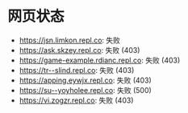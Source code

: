 # 网页状态
- https://jsn.limkon.repl.co: 失败
- https://ask.skzey.repl.co: 失败 (403)
- https://game-example.rdianc.repl.co: 失败 (403)
- https://tr--slind.repl.co: 失败 (403)
- https://apping.eywjx.repl.co: 失败 (403)
- https://su--yoyholee.repl.co: 失败 (500)
- https://vi.zogzr.repl.co: 失败 (403)

